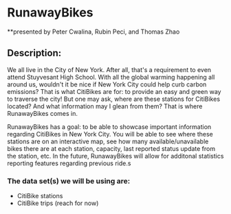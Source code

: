# RunawayBikes
**presented by Peter Cwalina, Rubin Peci, and Thomas Zhao

## Description:
We all live in the City of New York. After all, that's a requirement to even attend Stuyvesant High School. With all the global warming happening all around us, wouldn't it be nice if New York City could help curb carbon emissions? That is what CitiBikes are for: to provide an easy and green way to traverse the city! But one may ask, where are these stations for CitiBikes located? And what information may I glean from them? That is where RunawayBikes comes in.

RunawayBikes has a goal: to be able to showcase important information regarding CitiBikes in New York City. You will be able to see where these stations are on an interactive map, see how many available/unavailable bikes there are at each station, capacity, last reported status update from the station, etc. In the future, RunawayBikes will allow for additonal statistics reporting features regarding previous ride.s

### The data set(s) we will be using are:

- CitiBike stations
- CitiBike trips (reach for now)


